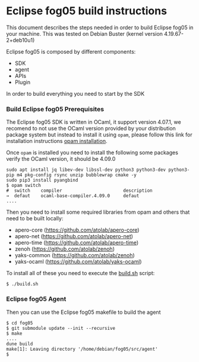 # Eclipse fog05 build instructions

This document describes the steps needed in order to build Eclipse fog05 in your machine. This was tested on Debian Buster (kernel version 4.19.67-2+deb10u1)

Eclipse fog05 is composed by different components:

- SDK
- agent
- APIs
- Plugin

In order to build everything you need to start by the SDK

### Build Eclipse fog05 Prerequisites

The Eclipse fog05 SDK is written in OCaml, it support version 4.07.1, we recomend to not use the OCaml version provided by your distribution package system but instead to install
it using `opam`, please follow this link for installation instructions [opam installation](https://opam.ocaml.org/doc/Install.html).


Once `opam` is installed you need to install the following some packages verify the OCaml version, it should be 4.09.0


```
sudo apt install jq libev-dev libssl-dev python3 python3-dev python3-pip m4 pkg-config rsync unzip bubblewrap cmake -y
sudo pip3 install pyangbind
$ opam switch
#  switch    compiler                       description
→  defaut    ocaml-base-compiler.4.09.0     defaut
....

```

Then you need to install some required libraries from opam and others that need to be built locally:

- apero-core (https://github.com/atolab/apero-core)
- apero-net (https://github.com/atolab/apero-net)
- apero-time (https://github.com/atolab/apero-time)
- zenoh (https://github.com/atolab/zenoh)
- yaks-common (https://github.com/atolab/zenoh)
- yaks-ocaml (https://github.com/atolab/yaks-ocaml)

To install all of these you need to execute the [build.sh](build.sh) script:

```
$ ./build.sh
```

### Eclipse fog05 Agent

Then you can use the Eclipse fog05 makefile to build the agent

```
$ cd fog05
$ git submodule update --init --recursive
$ make
....
dune build
make[1]: Leaving directory '/home/debian/fog05/src/agent'
$
```

